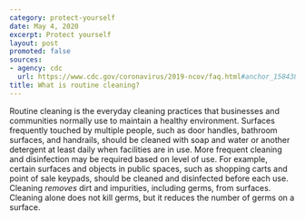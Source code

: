 ```yaml
---
category: protect-yourself
date: May 4, 2020
excerpt: Protect yourself
layout: post
promoted: false
sources:
- agency: cdc
  url: https://www.cdc.gov/coronavirus/2019-ncov/faq.html#anchor_1584388242595
title: What is routine cleaning?
---
```


Routine cleaning is the everyday cleaning practices that businesses and communities normally use to maintain a healthy environment. Surfaces frequently touched by multiple people, such as door handles, bathroom surfaces, and handrails, should be cleaned with soap and water or another detergent at least daily when facilities are in use. More frequent cleaning and disinfection may be required based on level of use. For example, certain surfaces and objects in public spaces, such as shopping carts and point of sale keypads, should be cleaned and disinfected before each use. Cleaning *removes* dirt and impurities, including germs, from surfaces. Cleaning alone does not kill germs, but it reduces the number of germs on a surface.